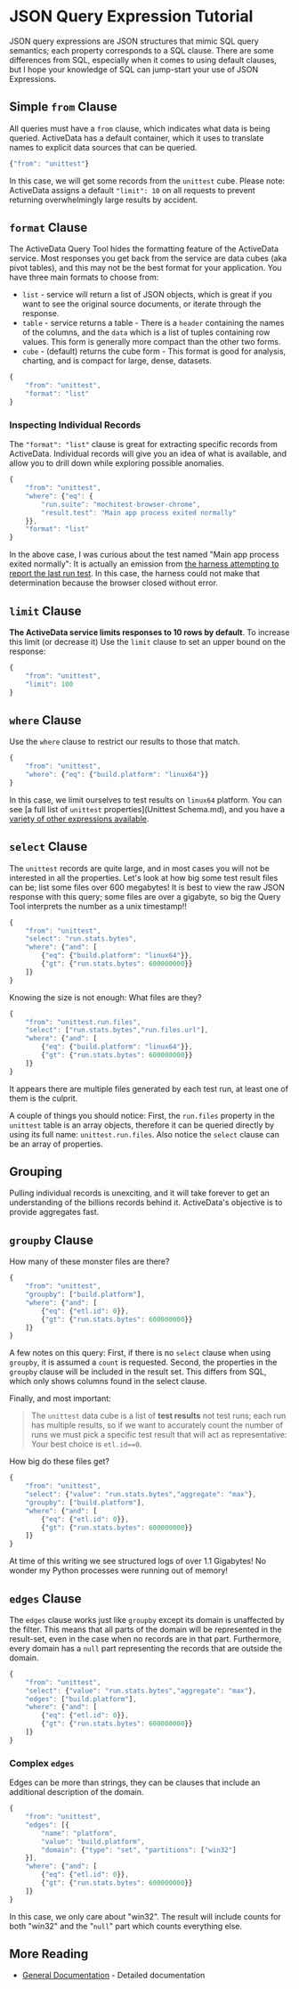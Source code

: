 JSON Query Expression Tutorial
==============================

JSON query expressions are JSON structures that mimic SQL query semantics;
each property corresponds to a SQL clause. There are some differences from
SQL, especially when it comes to using default clauses, but I hope your
knowledge of SQL can jump-start your use of JSON Expressions.


Simple `from` Clause
--------------------

All queries must have a `from` clause, which indicates what data is being
queried. ActiveData has a default container, which it uses to translate names
to explicit data sources that can be queried.

```javascript
{"from": "unittest"}

```

In this case, we will get some records from the `unittest` cube. Please note: ActiveData assigns a default `"limit": 10` on all requests to prevent returning overwhelmingly large results by accident.


`format` Clause
---------------

The ActiveData Query Tool hides the formatting feature of the ActiveData service. Most responses you get back from the service are data cubes (aka pivot tables), and this may not be the best format for your application. You have three main formats to choose from:

* `list` - service will return a list of JSON objects, which is great if you want to see the original source documents, or iterate through the response.
* `table` - service returns a table - There is a `header` containing the names of the columns, and the `data` which is a list of tuples containing row values. This form is generally more compact than the other two forms.
* `cube` - (default) returns the cube form - This format is good for analysis, charting, and is compact for large, dense, datasets.

```javascript
{
    "from": "unittest",
    "format": "list"
}
```

### Inspecting Individual Records

The `"format": "list"` clause is great for extracting specific records from ActiveData. Individual records will give you an idea of what is available, and allow you to drill down while exploring possible anomalies.

```javascript
{
    "from": "unittest",
    "where": {"eq": {
        "run.suite": "mochitest-browser-chrome",
        "result.test": "Main app process exited normally"
    }},
    "format": "list"
}
```

In the above case, I was curious about the test named "Main app process exited normally": It is actually an emission from [the harness attempting to report the last run test](https://hg.mozilla.org/mozilla-central/file/291614a686f1/testing/mochitest/runtests.py#l1824). In this case, the harness could not make that determination because the browser closed without error.  


`limit` Clause
--------------

**The ActiveData service limits responses to 10 rows by default**. To increase this limit (or decrease it) Use the `limit` clause to set an upper bound on the response:

```javascript
{
    "from": "unittest",
    "limit": 100
}

```

`where` Clause
--------------

Use the `where` clause to restrict our results to those that match. 


```javascript
{
    "from": "unittest",
    "where": {"eq": {"build.platform": "linux64"}}
}
```

In this case, we limit ourselves to test results on `linux64` platform. You can see [a full list of `unittest` properties](Unittest Schema.md), and you have a [variety of other expressions available](jx_expressions.md). 


`select` Clause
---------------

The `unittest` records are quite large, and in most cases you will not be interested in all the properties. Let's look at how big some test result files can be; list some files over 600 megabytes! It is best to view the raw JSON response with this query; some files are over a gigabyte, so big the Query Tool interprets the number as a unix timestamp!!

```javascript
{
    "from": "unittest",
    "select": "run.stats.bytes",
    "where": {"and": [
        {"eq": {"build.platform": "linux64"}},
        {"gt": {"run.stats.bytes": 600000000}}
    ]}
}
```

Knowing the size is not enough: What files are they?

```javascript
{
    "from": "unittest.run.files",
    "select": ["run.stats.bytes","run.files.url"],
    "where": {"and": [
        {"eq": {"build.platform": "linux64"}},
        {"gt": {"run.stats.bytes": 600000000}}
    ]}
}
```

It appears there are multiple files generated by each test run, at least one of them is the culprit.  

A couple of things you should notice: First, the `run.files` property in the `unittest` table is an array objects, therefore it can be queried directly by using its full name: `unittest.run.files`. Also notice the `select` clause can be an array of properties.

Grouping
----------

Pulling individual records is unexciting, and it will take forever to get an understanding of the billions records behind it. ActiveData's objective is to provide aggregates fast.

`groupby` Clause
----------------

How many of these monster files are there?

```javascript
{
    "from": "unittest",
    "groupby": ["build.platform"],
    "where": {"and": [
        {"eq": {"etl.id": 0}},
        {"gt": {"run.stats.bytes": 600000000}}        
    ]}
}
```

A few notes on this query: First, if there is no `select` clause when using `groupby`, it is assumed a `count` is requested. Second, the properties in the `groupby` clause will be included in the result set. This differs from SQL, which only shows columns found in the select clause.

Finally, and most important:

> The `unittest` data cube is a list of **test results** not test runs; each run has multiple results, so if we want to accurately count the number of runs we must pick a specific test result that will act as representative: Your best choice is `etl.id==0`.

How big do these files get?

```javascript
{
    "from": "unittest",
    "select": {"value": "run.stats.bytes","aggregate": "max"},
    "groupby": ["build.platform"],
    "where": {"and": [
        {"eq": {"etl.id": 0}},
        {"gt": {"run.stats.bytes": 600000000}}
    ]}
}
```

At time of this writing we see structured logs of over 1.1 Gigabytes! No wonder my Python processes were running out of memory! 


`edges` Clause
--------------

The `edges` clause works just like `groupby` except its domain is unaffected
by the filter. This means that all parts of the domain will be represented in
the result-set, even in the case when no records are in that part.
Furthermore, every domain has a `null` part representing the records that are
outside the domain. 

```javascript
{
    "from": "unittest",
    "select": {"value": "run.stats.bytes","aggregate": "max"},
    "edges": ["build.platform"],
    "where": {"and": [
        {"eq": {"etl.id": 0}},
        {"gt": {"run.stats.bytes": 600000000}}
    ]}
}
```

### Complex `edges`

Edges can be more than strings, they can be clauses that include an additional
description of the domain.


```javascript
{
    "from": "unittest",
    "edges": [{
        "name": "platform", 
        "value": "build.platform", 
        "domain": {"type": "set", "partitions": ["win32"]
    }],
    "where": {"and": [
        {"eq": {"etl.id": 0}},
        {"gt": {"run.stats.bytes": 600000000}}
    ]}
}
```

In this case, we only care about "win32". The result will include counts for
both "win32" and the "`null`" part which counts everything else.  



More Reading
------------

* [General Documentation](jx.md) - Detailed documentation

